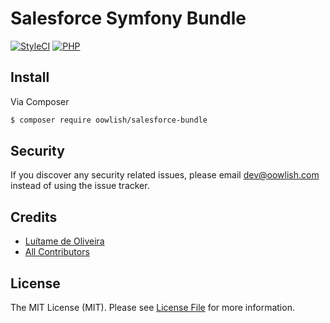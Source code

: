 # Salesforce Symfony Bundle

[![StyleCI](https://github.styleci.io/repos/157867098/shield?branch=master)](https://github.styleci.io/repos/157867098)
[![PHP](https://img.shields.io/badge/php-7.1%2B-blue.svg)](https://img.shields.io/badge/php-7.1%2B-blue.svg)

## Install

Via Composer

``` bash
$ composer require oowlish/salesforce-bundle
```

## Security

If you discover any security related issues, please email dev@oowlish.com instead of using the issue tracker.

## Credits

- [Luítame de Oliveira][link-author]
- [All Contributors][link-contributors]

## License

The MIT License (MIT). Please see [License File](LICENSE.md) for more information.

[link-author]: https://github.com/luitame
[link-contributors]: ../../contributors
